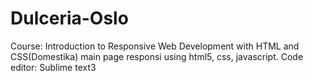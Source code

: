 # Dulceria-Oslo
Course: Introduction to Responsive Web Development with HTML and CSS(Domestika)
main page responsi using html5, css, javascript.
Code editor: Sublime text3
